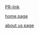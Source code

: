 [PR-link]()

[home page](http://127.0.0.1:8000/home)

[about us page](http://127.0.0.1:8000/about-us)